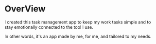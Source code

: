 # OverView
I created this task management app to keep my work tasks simple and to stay emotionally connected to the tool I use.

In other words, it's an app made by me, for me, and tailored to my needs.
